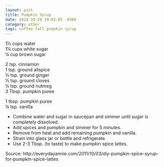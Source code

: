 ```yaml
---
layout: post
title: Pumpkin Syrup
date: 2018-10-28 19:03:05 -0500
category: other
tags: coffee fall pumpkin syrup
---
```

1½ cups water  
1¼ cups white sugar  
¼ cup brown sugar  
  
2 tsp. cinnamon  
1 tsp. ground allspice  
½ tsp. ground ginger  
½ tsp. ground cloves  
¼ tsp. ground nutmeg  
3 Tbsp. pumpkin puree  
  
1 tbsp. pumpkin puree  
¼ tsp. vanilla  
<ul>
 	<li>Combine water and sugar in saucepan and simmer until sugar is completely dissolved.</li>
 	<li>Add spices and pumpkin and simmer for 5 minutes.</li>
 	<li>Remove from heat and add remaining pumpkin and vanilla.</li>
 	<li>Strain into glass jar or bottle and refrigerate.</li>
 	<li>Use 2-3 Tbsp. (to taste) to make pumpkin spice lattes.</li>
</ul>
Source: http://everydayannie.com/2011/10/03/diy-pumpkin-spice-syrup-for-pumpkin-spice-lattes  
